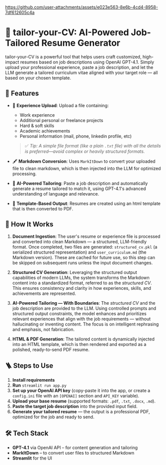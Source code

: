 

https://github.com/user-attachments/assets/e023e563-8e6b-4cd4-8958-7df612605c4a

# 🎯 tailor-your-CV: AI-Powered Job-Tailored Resume Generator

tailor-your-CV is a powerful tool that helps users craft customized, high-impact resumes based on job descriptions using OpenAI GPT-4.1. Simply upload your professional experience, paste a job description, and let the LLM generate a tailored curriculum vitae aligned with your target role — all based on your chosen template.

## 🚀 Features

- 📁 **Experience Upload**: Upload a file containing:
  - Work experience
  - Additional personal or freelance projects
  - Hard & soft skills
  - Academic achievements
  - Personal information (mail, phone, linkedin profile, etc)

  > ✅ *Tip: A simple file format (like a plain `.txt` file) with all the details is preferred—avoid complex or heavily structured formats.*



- 🖋️ **Markdown Conversion**: Uses `MarkItDown` to convert your uploaded file to clean markdown, which is then injected into the LLM for optimized processing.

- 🧠 **AI-Powered Tailoring**: Paste a job description and automatically generate a resume tailored to match it, using GPT-4.1's advanced understanding of language and relevance.

- 🎨 **Template-Based Output**: Resumes are created using an html template that is then converted to PDF.


## 🧩 How It Works

1. **Document Ingestion**: The user's resume or experience file is processed and converted into clean Markdown — a structured, LLM-friendly format. Once completed, two files are generated: `structured_cv.pkl` (a serialized structured representation) and `user_curriculum.md` (the Markdown version). These are cached for future use, so this step can be skipped on subsequent runs unless the input document changes.

2. **Structured CV Generation**: Leveraging the structured output capabilities of modern LLMs, the system transforms the Markdown content into a standardized format, referred to as the *structured CV*. This ensures consistency and clarity in how experiences, skills, and achievements are represented.

3. **AI-Powered Tailoring — With Boundaries**: The *structured CV* and the job description are provided to the LLM. Using controlled prompts and structured output constraints, the model enhances and prioritizes relevant experiences that align with the job requirements — without hallucinating or inventing content. The focus is on intelligent rephrasing and emphasis, not fabrication.

4. **HTML & PDF Generation**: The tailored content is dynamically injected into an HTML template, which is then rendered and exported as a polished, ready-to-send PDF resume.


## 🪜 Steps to Use

1. **Install requirements**
2. **Run** `streamlit run app.py`
3. **Set up your OpenAI API key** (copy-paste it into the app, or create a `config.ini` file with an `[OPENAI]` section and `API_KEY` variable).
4. **Upload your base resume** (supported formats: `.pdf`, `.txt`, `.docx`, `.md`).
5. **Paste the target job description** into the provided input field.
6. **Generate your tailored resume** — the output is a professional PDF, optimized for the job and ready to send.

## 🛠️ Tech Stack

- **GPT-4.1** via OpenAI API – for content generation and tailoring
- **MarkItDown** – to convert user files to structured Markdown
- **Streamlit** for the UI

